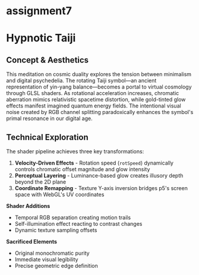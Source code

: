 # assignment7
# Hypnotic Taiji

## Concept & Aesthetics  
This meditation on cosmic duality explores the tension between minimalism and digital psychedelia. The rotating Taiji symbol—an ancient representation of yin-yang balance—becomes a portal to virtual cosmology through GLSL shaders. As rotational acceleration increases, chromatic aberration mimics relativistic spacetime distortion, while gold-tinted glow effects manifest imagined quantum energy fields. The intentional visual noise created by RGB channel splitting paradoxically enhances the symbol's primal resonance in our digital age.

## Technical Exploration  
The shader pipeline achieves three key transformations:  
1. **Velocity-Driven Effects** - Rotation speed (`rotSpeed`) dynamically controls chromatic offset magnitude and glow intensity  
2. **Perceptual Layering** - Luminance-based glow creates illusory depth beyond the 2D plane  
3. **Coordinate Remapping** - Texture Y-axis inversion bridges p5's screen space with WebGL's UV coordinates  

**Shader Additions**  
- Temporal RGB separation creating motion trails  
- Self-illumination effect reacting to contrast changes  
- Dynamic texture sampling offsets  

**Sacrificed Elements**  
- Original monochromatic purity  
- Immediate visual legibility  
- Precise geometric edge definition  
